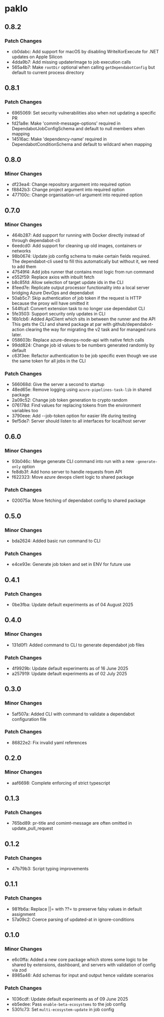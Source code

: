 # paklo

## 0.8.2

### Patch Changes

- cb0dabc: Add support for macOS by disabling WriteXorExecute for .NET updates on Apple Silicon
- 4dda9b7: Add missing updaterImage to job execution calls
- 565a4b7: Make `rootDir` optional when calling `getDependabotConfig` but default to current process directory

## 0.8.1

### Patch Changes

- 6965069: Set security vulnerabilities also when not updating a specific PR
- fd21a8e: Make 'commit-message-options' required in DependabotJobConfigSchema and default to null members when mapping
- 14516ac: Make 'dependency-name' required in DependabotConditionSchema and default to wildcard when mapping

## 0.8.0

### Minor Changes

- df23ea4: Change repository argument into required option
- f8842b3: Change project argument into required option
- 477100c: Change organisation-url argument into required option

## 0.7.0

### Minor Changes

- 464b287: Add support for running with Docker directly instead of through dependabot-cli
- 6eedcd0: Add support for cleaning up old images, containers or networks
- 98b0674: Update job config schema to make certain fields required. The dependabot-cli used to fill this automatically but without it, we need to add them
- 47549f4: Add jobs runner that contains most logic from run command
- e552f59: Replace axios with inbuilt fetch
- b8c85fd: Allow selection of target update ids in the CLI
- 81eed7e: Replicate output processor functionality into a local server bridging Azure DevOps and dependabot
- 50ab5c7: Skip authentication of job token if the request is HTTP because the proxy will have omitted it
- 544fca1: Convert extension task to no longer use dependabot CLI
- 5fe3503: Support security only updates in CLI
- 16b1cb6: Added ApiClient which sits in between the runner and the API
  This gets the CLI and shared package at par with github/dependabot-action clearing the way for migrating the v2 task and for managed runs later.
- 058603b: Replace azure-devops-node-api with native fetch calls
- 99dd824: Change job id values to be numbers generated randomly by default
- c63f3ee: Refactor authentication to be job specific even though we use the same token for all jobs in the CLI

### Patch Changes

- 566068d: Give the server a second to startup
- 48ed65e: Remove logging using `azure-pipelines-task-lib` in shared package
- 2a09c52: Change job token generation to crypto random
- 076178d: Find values for replacing tokens from the environment variables too
- 3790eee: Add --job-token option for easier life during testing
- 9ef5de7: Server should listen to all interfaces for local/host server

## 0.6.0

### Minor Changes

- 93b046c: Merge generate CLI command into run with a new `-generate-only` option
- fe8db3f: Add hono server to handle requests from API
- f622323: Move azure devops client logic to shared package

### Patch Changes

- 020075a: Move fetching of dependabot config to shared package

## 0.5.0

### Minor Changes

- bda2624: Added basic run command to CLI

### Patch Changes

- e4ce93e: Generate job token and set in ENV for future use

## 0.4.1

### Patch Changes

- 0be3fba: Update default experiments as of 04 August 2025

## 0.4.0

### Minor Changes

- 131d0f1: Added command to CLI to generate dependabot job files

### Patch Changes

- 4f9929b: Update default experiments as of 16 June 2025
- a257919: Update default experiments as of 02 July 2025

## 0.3.0

### Minor Changes

- 5af507a: Added CLI with command to validate a dependabot configuration file

### Patch Changes

- 86822e2: Fix invalid yaml references

## 0.2.0

### Minor Changes

- aaf6698: Complete enforcing of strict typescript

## 0.1.3

### Patch Changes

- 765bd89: pr-title and comimt-message are often omitted in update_pull_request

## 0.1.2

### Patch Changes

- 47b79b3: Script typing improvements

## 0.1.1

### Patch Changes

- 981fb6a: Replace ||= with ??= to preserve falsy values in default assignment
- 57a09c2: Coerce parsing of updated-at in ignore-conditions

## 0.1.0

### Minor Changes

- e6c0ffa: Added a new core package which stores some logic to be shared by extensions, dashboard, and servers with validation of config via zod
- 8985a46: Add schemas for input and output hence validate scenarios

### Patch Changes

- 1036cdf: Update default experiments as of 09 June 2025
- eb5edee: Pass `enable-beta-ecosystems` to the job config
- 5301c73: Set `multi-ecosystem-update` in job config
